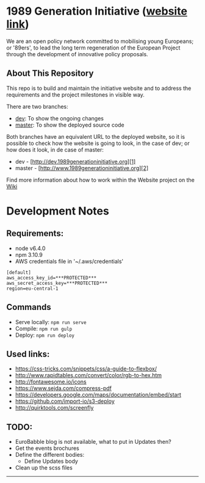 1989 Generation Initiative ([website link][2])
==========================
We are an open policy network committed to mobilising young Europeans; or '89ers', to lead the long term regeneration of the European Project through the development of innovative policy proposals.

About This Repository
---------------------
This repo is to build and maintain the initiative website and to address the requirements and the project milestones in visible way.

There are two branches: 
- [dev][4]: To show the ongoing changes
- [master][3]: To show the deployed source code

Both branches have an equivalent URL to the deployed website, so it is possible to check how the website is going to look, in the case of dev; or how does it look, in de case of master:
- dev - [http://dev.1989generationinitiative.org][1]
- master - [http://www.1989generationinitiative.org][2]

Find more information about how to work within the Website project on the [Wiki][5]

Development Notes
=================

Requirements:
-------------
* node v6.4.0
* npm 3.10.9
* AWS credentials file in '~/.aws/credentials'
```
[default]
aws_access_key_id=***PROTECTED***
aws_secret_access_key=***PROTECTED***
region=eu-central-1

```

Commands
--------
* Serve locally: `npm run serve`
* Compile: `npm run gulp`
* Deploy: `npm run deploy`


Used links:
-----------
* https://css-tricks.com/snippets/css/a-guide-to-flexbox/
* http://www.rapidtables.com/convert/color/rgb-to-hex.htm
* http://fontawesome.io/icons
* https://www.sejda.com/compress-pdf
* https://developers.google.com/maps/documentation/embed/start
* https://github.com/import-io/s3-deploy
* http://quirktools.com/screenfly


TODO:
-----
* EuroBabble blog is not available, what to put in Updates then?
* Get the events brochures
* Define the different bodies:
    * Define Updates body
* Clean up the scss files

---
[1]: http://dev.1989generationinitiative.org
[2]: http://www.1989generationinitiative.org
[3]: https://github.com/ricard0javier/1989generationInitiative.org
[4]: https://github.com/ricard0javier/1989generationInitiative.org/tree/dev
[5]: https://github.com/ricard0javier/1989generationInitiative.org/wiki
